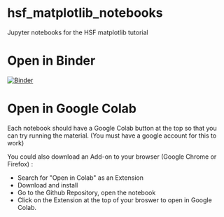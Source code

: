 # hsf_matplotlib_notebooks
Jupyter notebooks for the HSF matplotlib tutorial
# Open in Binder

[![Binder](https://mybinder.org/badge_logo.svg)](https://mybinder.org/v2/gh/plttraining/hsf_matplotlib_notebooks/main)

# Open in Google Colab

Each notebook should have a Google Colab button at the top so that you can try running the material. (You must have a google account for this to work)

You could also download an Add-on to your browser (Google Chrome or Firefox) :
- Search for "Open in Colab" as an Extension
- Download and install
- Go to the Github Repository, open the notebook
- Click on the Extension at the top of your broswer to open in Google Colab.
